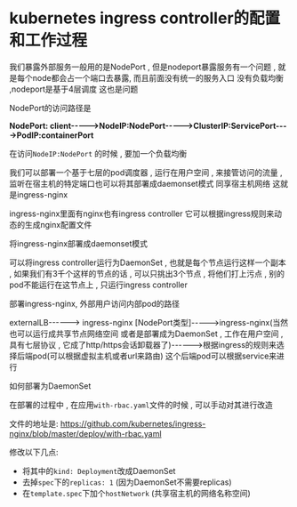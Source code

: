 # kubernetes ingress controller的配置和工作过程

我们暴露外部服务一般用的是NodePort , 但是nodeport暴露服务有一个问题  , 就是每个node都会占一个端口去暴露, 而且前面没有统一的服务入口 没有负载均衡 ,nodeport是基于4层调度 这也是问题

NodePort的访问路径是

**NodePort: client----->NodeIP:NodePort----->ClusterIP:ServicePort---->PodIP:containerPort**

在访问`NodeIP:NodePort` 的时候 , 要加一个负载均衡

我们可以部署一个基于七层的pod调度器 , 运行在用户空间 , 来接管访问的流量 , 监听在宿主机的特定端口也可以将其部署成daemonset模式 同享宿主机网络 这就是ingress-nginx

ingress-nginx里面有nginx也有ingress controller 它可以根据ingress规则来动态的生成nginx配置文件



将ingress-nginx部署成daemonset模式

可以将ingress controller运行为DaemonSet , 也就是每个节点运行这样一个副本 , 如果我们有3千个这样的节点的话 , 可以只挑出3个节点 , 将他们打上污点 , 别的pod不能运行在这节点上 , 只运行ingress controller



部署ingress-nginx, 外部用户访问内部pod的路径

externalLB------><service> ingress-nginx [NodePort类型]-----><IngressController>ingress-nginx(当然也可以运行成共享节点网络空间 或者是部署成为DaemonSet , 工作在用户空间 , 具有七层协议 , 它成了http/https会话卸载器了)------>根据ingress的规则来选择后端pod(可以根据虚拟主机或者url来路由) 这个后端pod可以根据service来进行



如何部署为DaemonSet

在部署的过程中 , 在应用`with-rbac.yaml`文件的时候 , 可以手动对其进行改造

文件的地址是: https://github.com/kubernetes/ingress-nginx/blob/master/deploy/with-rbac.yaml

修改以下几点:

- 将其中的`kind: Deployment`改成DaemonSet  
- 去掉`spec`下的`replicas: 1`   (因为DaemonSet不需要replicas)
- 在`template.spec`下加个`hostNetwork`     (共享宿主机的网络名称空间)

